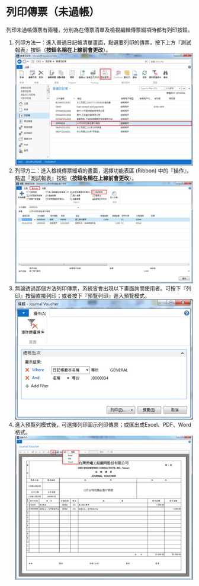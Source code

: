 # 列印傳票（未過帳）

列印未過帳傳票有兩種，分別為在傳票清單及檢視編輯傳票細項時都有列印按鈕。

1. 列印方法一：進入普通日記帳清單畫面，點選要列印的傳票，按下上方『測試報表』按鈕（**按鈕名稱在上線前會更改**）。
![傳票清單](PrintJournal001.png)
2. 列印方二：進入檢視傳票細項的畫面，選擇功能表區 (Ribbon) 中的『操作』，點選『測試報表』按鈕（**按鈕名稱在上線前會更改**）。
![傳票細項](PrintJournal002.png)
3. 無論透過那個方法列印傳票，系統皆會出現以下畫面詢問使用者。可按下『列印』按鈕直接列印；或者按下『預覽列印』進入預覽模式。
![詢問列印](PrintJournal003.png)
4. 進入預覽列模式後，可選擇列印圖示列印傳票；或匯出成Excel、PDF、Word格式。
![](PrintJournal004.png)


